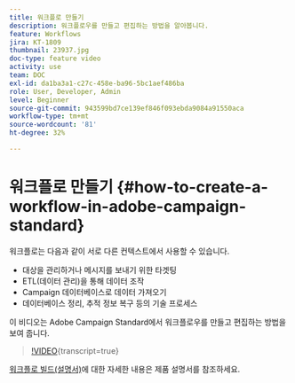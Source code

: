 ```yaml
---
title: 워크플로 만들기
description: 워크플로우를 만들고 편집하는 방법을 알아봅니다.
feature: Workflows
jira: KT-1809
thumbnail: 23937.jpg
doc-type: feature video
activity: use
team: DOC
exl-id: da1ba3a1-c27c-458e-ba96-5bc1aef486ba
role: User, Developer, Admin
level: Beginner
source-git-commit: 943599bd7ce139ef846f093ebda9084a91550aca
workflow-type: tm+mt
source-wordcount: '81'
ht-degree: 32%

---
```


# 워크플로 만들기 {#how-to-create-a-workflow-in-adobe-campaign-standard}

워크플로는 다음과 같이 서로 다른 컨텍스트에서 사용할 수 있습니다.

* 대상을 관리하거나 메시지를 보내기 위한 타겟팅
* ETL(데이터 관리)을 통해 데이터 조작
* Campaign 데이터베이스로 데이터 가져오기
* 데이터베이스 정리, 추적 정보 복구 등의 기술 프로세스

이 비디오는 Adobe Campaign Standard에서 워크플로우를 만들고 편집하는 방법을 보여 줍니다.

>[!VIDEO](https://video.tv.adobe.com/v/31889?learn=on&captions=kor){transcript=true}

[워크플로 빌드(설명서)](https://experienceleague.adobe.com/docs/campaign-standard/using/managing-processes-and-data/workflow-general-operation/building-a-workflow.html?lang=ko)에 대한 자세한 내용은 제품 설명서를 참조하세요.
